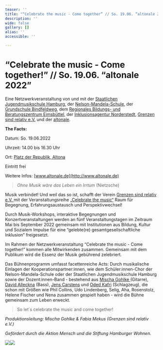 ```yaml
---
teaser: ''
title: "“Celebrate the music - Come together” // So. 19.06. “altonale 2022”"
description: ''
wide: false
gallery: []
alias: ''
accessible: ''

---
```

# **“Celebrate the music - Come together!” // So. 19.06. “altonale 2022”**

Eine Netzwerkveranstaltung von und mit der [Staatlichen Jugendmusikschule Hamburg](https://www.hamburg.de/jugendmusikschule/stadtbereich-mitte/), der [Nelson-Mandela-Schule](https://www.nelson-mandela-schule-kirchdorf.de/startseite/), der [Grundschule Bindfeldweg](https://grundschule-bindfeldweg.hamburg.de/), dem [Regionales Bildungs- und Beratungszentrum Eimsbüttel](https://rebbz-eimsbuettel.hamburg.de/), der [Inklusionsagentur Norderstedt](https://n-i-i-n.de/), [Grenzen sind relativ e.V.](https://www.grenzensindrelativ.de/) und der [altonale](www.altonale.de).

**The Facts:**

Datum: So. 19.06.2022

Uhrzeit: 14.00 bis 16.30 Uhr

Ort: [Platz der Republik, Altona](https://goo.gl/maps/wfX5yTBBNpumMxD98)

Eintritt frei

Weitere Infos: [www.altonale.de](http://www.altonale.de)

> _Ohne Musik wäre das Leben ein Irrtum_ (Nietzsche)

Musik verbindet! Und weil das so ist, schafft der Verein [Grenzen sind relativ e.V. ](https://www.grenzensindrelativ.de/)mit der Veranstaltungsreihe „[Celebrate the music“](https://www.grenzensindrelativ.de/aktivitaeten/projekte-und-veranstaltungen/erlebnistage-inklusion-durch-musik/allgemeine-infos-erlebnistage-inklusion) Raum für Begegnung, Erfahrungsaustausch und Perspektivwechsel!

Durch Musik-Workshops, interaktive Begegnungen und Konzertveranstaltungen werden an fünf Veranstaltungstagen im Zeitraum Mai bis September 2022 gemeinsam mit Institutionen aus Bildung, Kultur und Sozialem Impulse für eine “gelebte(re) gesamtgesellschaftliche Inklusion” freigesetzt.

Im Rahmen der Netzwerkveranstaltung “Celebrate the music - Come together!” kommen alle Mitwirkenden zusammen. Gemeinsam mit dem Publikum wird die Essenz der Musik gebührend zelebriert.

Das Bühnenprogramm umfasst facettenreiche Acts: Durch musikalische Einlagen der Kooperationspartner:innen, wie dem Schüler:innen-Chor der Nelson-Mandela-Schule oder der Staatlichen Jugendmusikschule Hamburg sowie der Dozent:innen-Band - bestehend aus [Mischa Gohlke ](https://mischagohlkeband.de/)(Gitarre), [David Alleckna](https://alleckna.de/) (Bass), [Jens Carstens](https://de.yamaha.com/de/artists/j/jens_carstens.html) und [Oded Kafri](https://odedkafri.com/ueber/) (Schlagzeug), die schon mit Größen wie Phil Collins, Udo Lindenberg, Selig, Aha, Rosenstolz, Helene Fischer und Nena zusammen gespielt haben - wird die Bühne gemeinsam zum Leben erweckt.

> So let´s celebrate the music and come together!

_Produktionsleitung: Mischa Gohlke & Fabia Mekus (Grenzen sind relativ e.V.)_

_Gefördert durch die Aktion Mensch und die Stiftung Hamburger Wohnen._

![](/media/2021/07/20170919100223-aktion_mensch_logo.svg)![](/media/2022/03/stiftung_hw_logo_rgb_inumlauf.JPG)